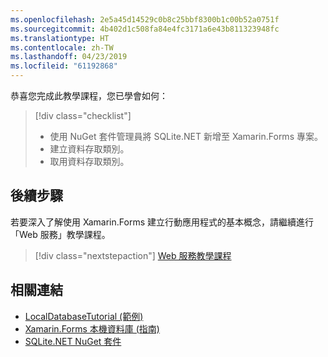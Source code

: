 ```yaml
---
ms.openlocfilehash: 2e5a45d14529c0b8c25bbf8300b1c00b52a0751f
ms.sourcegitcommit: 4b402d1c508fa84e4fc3171a6e43b811323948fc
ms.translationtype: HT
ms.contentlocale: zh-TW
ms.lasthandoff: 04/23/2019
ms.locfileid: "61192868"
---
```

恭喜您完成此教學課程，您已學會如何：

> [!div class="checklist"]
> - 使用 NuGet 套件管理員將 SQLite.NET 新增至 Xamarin.Forms 專案。
> - 建立資料存取類別。
> - 取用資料存取類別。

## <a name="next-steps"></a>後續步驟

若要深入了解使用 Xamarin.Forms 建立行動應用程式的基本概念，請繼續進行「Web 服務」教學課程。

> [!div class="nextstepaction"]
> [Web 服務教學課程](~/get-started/tutorials/web-service/index.yml)

## <a name="related-links"></a>相關連結

- [LocalDatabaseTutorial (範例)](https://developer.xamarin.com/samples/xamarin-forms/GetStarted/Tutorials/LocalDatabaseTutorial)
- [Xamarin.Forms 本機資料庫 (指南)](~/xamarin-forms/app-fundamentals/databases.md)
- [SQLite.NET NuGet 套件](https://www.nuget.org/packages/sqlite-net-pcl/)
